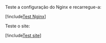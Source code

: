 ﻿Teste a configuração do Nginx e recarregue-a:

[!include[Test Nginx](../../../../../../includes/linux/reload-nginx.md)]

Teste o site:

[!include[Test site](../../../../../../includes/amplia/linux/test-site.md)]
